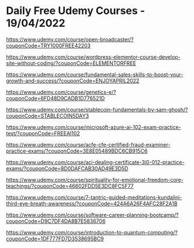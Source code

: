 # Daily Free Udemy Courses - 19/04/2022

https://www.udemy.com/course/open-broadcaster/?couponCode=TRY1000FREE42203
https://www.udemy.com/course/wordpress-elementor-course-develop-site-without-coding/?couponCode=ELEMENTORFREE
https://www.udemy.com/course/fundamental-sales-skills-to-boost-your-growth-and-success/?couponCode=ENJOYAPRIL2022
https://www.udemy.com/course/genetics-e/?couponCode=6FD48D9CADB1D776521D
https://www.udemy.com/course/stablecoin-fundamentals-by-sam-ghosh/?couponCode=STABLECOIN5DAY3
https://www.udemy.com/course/microsoft-azure-ai-102-exam-practice-test/?couponCode=FREEAI102
https://www.udemy.com/course/acfe-cfe-certified-fraud-examiner-practice-exams/?couponCode=3E8E05489BDC6CB915C6
https://www.udemy.com/course/aci-dealing-certificate-3i0-012-practice-exams/?couponCode=8D0DAFCAB30AD49E3D5D
https://www.udemy.com/course/spirituality-for-emotional-freedom-core-teachings/?couponCode=46602FDD5E3DC8FC5F77
https://www.udemy.com/course/7-tantric-guided-meditations-kundalini-third-eye-breath-awareness/?couponCode=424A6A26F4AFC28F2A1B
https://www.udemy.com/course/software-career-planning-bootcamp/?couponCode=D9C7DF4DA8B7E5836706
https://www.udemy.com/course/introduction-to-quantum-computing/?couponCode=1DF777FD7D3538695BC9

